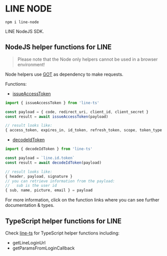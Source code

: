 # LINE NODE

```
npm i line-node
```

LINE NodeJS SDK.

## NodeJS helper functions for LINE

> Please note that the Node only helpers cannot be used in a browser environment!

Node helpers use [GOT](https://github.com/sindresorhus/got) as dependency to make requests.

Functions:

- [issueAccessToken](https://github.com/mesqueeb/line-ts/blob/production/src/libNode/issueAccessToken.ts)

<!-- prettier-ignore-start -->
```js
import { issueAccessToken } from 'line-ts'

const payload = { code, redirect_uri, client_id, client_secret }
const result = await issueAccessToken(payload)

// result looks like:
{ access_token, expires_in, id_token, refresh_token, scope, token_type }
```
<!-- prettier-ignore-end -->

- [decodeIdToken](https://github.com/mesqueeb/line-ts/blob/production/src/libNode/decodeIdToken.ts)

<!-- prettier-ignore-start -->
```js
import { decodeIdToken } from 'line-ts'

const payload = `line.id.token`
const result = await decodeIdToken(payload)

// result looks like:
{ header, payload, signature }
// you can retrieve information from the payload:
//   sub is the user id
{ sub, name, picture, email } = payload
```
<!-- prettier-ignore-end -->

For more information, click on the function links where you can see further documentation & types.

## TypeScript helper functions for LINE

Check [line-ts](https://github.com/mesqueeb/line-ts) for TypeScript helper functions including:

- getLineLoginUrl
- getParamsFromLoginCallback
